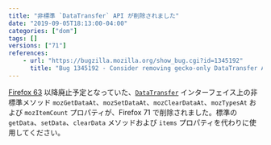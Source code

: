 ```yaml
---
title: "非標準 `DataTransfer` API が削除されました"
date: "2019-09-05T18:13:00-04:00"
categories: ["dom"]
tags: []
versions: ["71"]
references:
    - url: "https://bugzilla.mozilla.org/show_bug.cgi?id=1345192"
      title: "Bug 1345192 - Consider removing gecko-only DataTransfer APIs"
---
```

[Firefox 63](https://www.fxsitecompat.dev/ja/docs/2018/non-standard-datatransfer-apis-have-been-deprecated/) 以降廃止予定となっていた、[`DataTransfer`](https://developer.mozilla.org/docs/Web/API/DataTransfer) インターフェイス上の非標準メソッド `mozGetDataAt`、`mozSetDataAt`、`mozClearDataAt`、`mozTypesAt` および `mozItemCount` プロパティが、Firefox 71 で削除されました。標準の `getData`、`setData`、`clearData` メソッドおよび `items` プロパティを代わりに使用してください。
